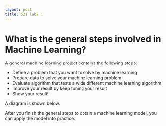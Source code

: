 ```yaml
---
layout: post
title: 521 lab2 !
---
```


# What is the general steps involved in Machine Learning?

A general machine learning project contains the following steps:

  - Define a problem that you want to solve by machine learning
  - Prepare data to solve your machine learning problem
  - Evaluate algorithm that tests a wide different machine learning algorithm
  - Improve your result by keep tuning your result
  - Show your result!

A diagram is shown below.

After you finish the general steps to obtain a machine learning model, you can apply the model into practice.
